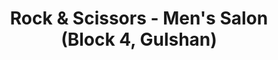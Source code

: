 ---
title: "Rock & Scissors - Men's Salon (Block 4, Gulshan)"
url: /karachi/rock-and-scissors-mens-salon-block-4-gulshan/
shop: hairdresser
---